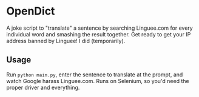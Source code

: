 # OpenDict
A joke script to "translate" a sentence by searching Linguee.com for every individual word and smashing the result together. Get ready to get your IP address banned by Linguee! I did (temporarily).

## Usage
Run `python main.py`, enter the sentence to translate at the prompt, and watch Google harass Linguee.com. Runs on Selenium, so you'd need the proper driver and everything.